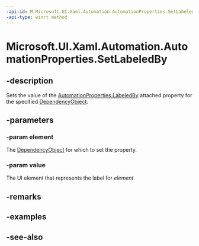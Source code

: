 ```yaml
---
-api-id: M:Microsoft.UI.Xaml.Automation.AutomationProperties.SetLabeledBy(Microsoft.UI.Xaml.DependencyObject,Microsoft.UI.Xaml.UIElement)
-api-type: winrt method
---
```


<!-- Method syntax
public void SetLabeledBy(Windows.UI.Xaml.DependencyObject element, Windows.UI.Xaml.UIElement value)
-->

# Microsoft.UI.Xaml.Automation.AutomationProperties.SetLabeledBy

## -description
Sets the value of the [AutomationProperties.LabeledBy](/uwp/api/microsoft.ui.xaml.automation.automationproperties#xaml-attached-properties) attached property for the specified [DependencyObject](../microsoft.ui.xaml/dependencyobject.md).

## -parameters
### -param element
The [DependencyObject](../microsoft.ui.xaml/dependencyobject.md) for which to set the property.

### -param value
The UI element that represents the label for *element*.

## -remarks

## -examples

## -see-also
